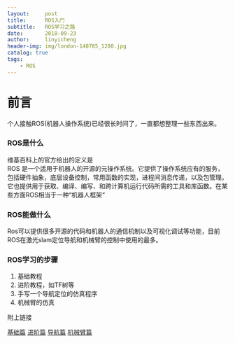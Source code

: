 ```yaml
---
layout:     post
title:      ROS入门
subtitle:   ROS学习之路
date:       2018-09-23
author:     linyicheng
header-img: img/london-140785_1280.jpg
catalog: true
tags:
    - ROS
---
```

# 前言
个人接触ROS(机器人操作系统)已经很长时间了，一直都想整理一些东西出来。

### ROS是什么
维基百科上的官方给出的定义是  
ROS 是一个适用于机器人的开源的元操作系统。它提供了操作系统应有的服务，包括硬件抽象，底层设备控制，常用函数的实现，进程间消息传递，以及包管理。它也提供用于获取、编译、编写、和跨计算机运行代码所需的工具和库函数。在某些方面ROS相当于一种“机器人框架“

### ROS能做什么
Ros可以提供很多开源的代码和机器人的通信机制以及可视化调试等功能，目前ROS在激光slam定位导航和机械臂的控制中使用的最多。

### ROS学习的步骤
1. 基础教程
2. 进阶教程，如TF树等
3. 手写一个导航定位的仿真程序
4. 机械臂的仿真

附上链接 

[基础篇](http://linyicheng.club/2018/09/23/ROS%E5%9F%BA%E7%A1%80%E6%95%99%E7%A8%8B/)
[进阶篇](http://linyicheng.club/2018/09/23/ROS%E8%BF%9B%E9%98%B6/)
[导航篇](http://linyicheng.club/2018/09/24/ROS%E5%AF%BC%E8%88%AA/)
[机械臂篇](http://linyicheng.club/2018/09/23/ROS%E6%9C%BA%E6%A2%B0%E8%87%82/)